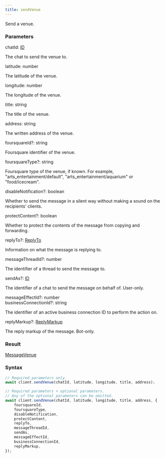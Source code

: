 ```yaml
---
title: sendVenue
---
```


Send a venue.


### Parameters 

<div class="flex flex-col gap-3"><div><div class="font-mono"><span class="font-bold">chatId</span><span class="opacity-50">:</span> <a href="/gh/types/id"  >ID</a></div><div class="pl-3"><div class="no-margin">

The chat to send the venue to.

</div></div></div><div><div class="font-mono"><span class="font-bold">latitude</span><span class="opacity-50">:</span> <span>number</span></div><div class="pl-3"><div class="no-margin">

The latitude of the venue.

</div></div></div><div><div class="font-mono"><span class="font-bold">longitude</span><span class="opacity-50">:</span> <span>number</span></div><div class="pl-3"><div class="no-margin">

The longitude of the venue.

</div></div></div><div><div class="font-mono"><span class="font-bold">title</span><span class="opacity-50">:</span> <span>string</span></div><div class="pl-3"><div class="no-margin">

The title of the venue.

</div></div></div><div><div class="font-mono"><span class="font-bold">address</span><span class="opacity-50">:</span> <span>string</span></div><div class="pl-3"><div class="no-margin">

The written address of the venue.

</div></div></div><div class="flex flex-col gap-3"><div><div class="flex gap-2"><div class="font-mono"><span class="font-bold">foursquareId</span><span class="opacity-50"><span title="Optional" class="cursor-help">?</span>:</span> <span>string</span></div></div><div class="pl-3"><div class="no-margin">

Foursquare identifier of the venue.

</div></div></div><div><div class="flex gap-2"><div class="font-mono"><span class="font-bold">foursquareType</span><span class="opacity-50"><span title="Optional" class="cursor-help">?</span>:</span> <span>string</span></div></div><div class="pl-3"><div class="no-margin">

Foursquare type of the venue, if known. For example, "arts_entertainment/default", "arts_entertainment/aquarium" or "food/icecream".

</div></div></div><div><div class="flex gap-2"><div class="font-mono"><span class="font-bold">disableNotification</span><span class="opacity-50"><span title="Optional" class="cursor-help">?</span>:</span> <span>boolean</span></div></div><div class="pl-3"><div class="no-margin">

Whether to send the message in a silent way without making a sound on the recipients' clients.

</div></div></div><div><div class="flex gap-2"><div class="font-mono"><span class="font-bold">protectContent</span><span class="opacity-50"><span title="Optional" class="cursor-help">?</span>:</span> <span>boolean</span></div></div><div class="pl-3"><div class="no-margin">

Whether to protect the contents of the message from copying and forwarding.

</div></div></div><div><div class="flex gap-2"><div class="font-mono"><span class="font-bold">replyTo</span><span class="opacity-50"><span title="Optional" class="cursor-help">?</span>:</span> <a href="/gh/types/replyto"  >ReplyTo</a></div></div><div class="pl-3"><div class="no-margin">

Information on what the message is replying to.

</div></div></div><div><div class="flex gap-2"><div class="font-mono"><span class="font-bold">messageThreadId</span><span class="opacity-50"><span title="Optional" class="cursor-help">?</span>:</span> <span>number</span></div></div><div class="pl-3"><div class="no-margin">

The identifier of a thread to send the message to.

</div></div></div><div><div class="flex gap-2"><div class="font-mono"><span class="font-bold">sendAs</span><span class="opacity-50"><span title="Optional" class="cursor-help">?</span>:</span> <a href="/gh/types/id"  >ID</a></div></div><div class="pl-3"><div class="no-margin">

The identifier of a chat to send the message on behalf of. User-only.

</div></div></div><div><div class="flex gap-2"><div class="font-mono"><span class="font-bold">messageEffectId</span><span class="opacity-50"><span title="Optional" class="cursor-help">?</span>:</span> <span>number</span></div></div></div><div><div class="flex gap-2"><div class="font-mono"><span class="font-bold">businessConnectionId</span><span class="opacity-50"><span title="Optional" class="cursor-help">?</span>:</span> <span>string</span></div></div><div class="pl-3"><div class="no-margin">

The identifier of an active business connection ID to perform the action on.

</div></div></div><div><div class="flex gap-2"><div class="font-mono"><span class="font-bold">replyMarkup</span><span class="opacity-50"><span title="Optional" class="cursor-help">?</span>:</span> <a href="/gh/types/replymarkup"  >ReplyMarkup</a></div></div><div class="pl-3"><div class="no-margin">

The reply markup of the message. Bot-only.

</div></div></div></div></div>

### Result 

<div class="font-mono"><a href="/gh/types/messagevenue"  >MessageVenue</a></div>

### Syntax

```ts
// Required parameters only.
await client.sendVenue(chatId, latitude, longitude, title, address);

// Required parameters + optional parameters.
// Any of the optional parameters can be omitted.
await client.sendVenue(chatId, latitude, longitude, title, address, {
    foursquareId,
    foursquareType,
    disableNotification,
    protectContent,
    replyTo,
    messageThreadId,
    sendAs,
    messageEffectId,
    businessConnectionId,
    replyMarkup,
});
```




